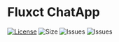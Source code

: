 # Fluxct ChatApp

[![License](https://img.shields.io/github/license/Techflux0/Fluxct?logo=github&logoColor=%23fff&style=for-the-badge)](LICENSE)
![Size](https://img.shields.io/github/languages/code-size/Techflux0/Fluxct?style=for-the-badge)
![Issues](https://img.shields.io/github/issues/Techflux0/Fluxct?style=for-the-badge)
![Issues](https://img.shields.io/github/forks/Techflux0/Fluxct?style=for-the-badge)


